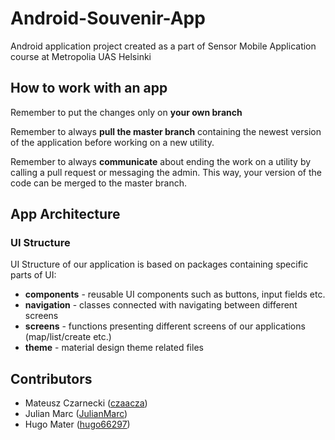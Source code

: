 # Android-Souvenir-App

Android application project created as a part of Sensor Mobile Application course at Metropolia UAS Helsinki

## How to work with an app

Remember to put the changes only on **your own branch**

Remember to always **pull the master branch** containing the newest version of the application before working on a new utility.

Remember to always **communicate** about ending the work on a utility by calling a pull request or messaging the admin. This way, your version of the code can be merged to the master branch.

## App Architecture

### UI Structure
UI Structure of our application is based on packages containing specific parts of UI:
- **components** - reusable UI components such as buttons, input fields etc.
- **navigation** - classes connected with navigating between different screens
- **screens** - functions presenting different screens of our applications (map/list/create etc.)
- **theme** - material design theme related files

## Contributors
- Mateusz Czarnecki ([czaacza](https://github.com/czaacza))
- Julian Marc ([JulianMarc](https://github.com/JulianMarc))
- Hugo Mater ([hugo66297](https://github.com/hugo66297))
